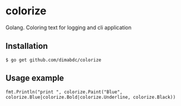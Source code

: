 # colorize
Golang. Coloring text for logging and cli application

## Installation
    $ go get github.com/dimabdc/colorize
    
    
## Usage example
    fmt.Println("print ", colorize.Paint("Blue", colorize.Blue|colorize.Bold|colorize.Underline, colorize.Black))
